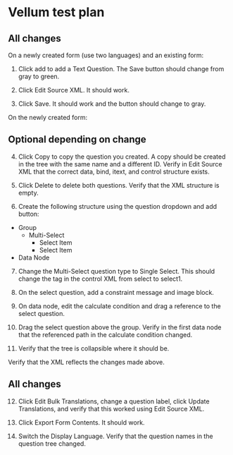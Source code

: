 Vellum test plan
================

## All changes

On a newly created form (use two languages) and an existing form:

1. Click add to add a Text Question. The Save button should change from gray to green.

2. Click Edit Source XML. It should work.

3. Click Save.  It should work and the button should change to gray.

On the newly created form:

## Optional depending on change

4. Click Copy to copy the question you created. A copy should be created in the tree with the same name and a different ID.  Verify in Edit Source XML that the correct data, bind, itext, and control structure exists.

5. Click Delete to delete both questions.  Verify that the XML structure is empty.

6. Create the following structure using the question dropdown and add button:

- Group
  - Multi-Select
    - Select Item
    - Select Item
- Data Node

7. Change the Multi-Select question type to Single Select.  This should change the tag in the control XML from select to select1.

8. On the select question, add a constraint message and image block.

9. On data node, edit the calculate condition and drag a reference to the select question.

10. Drag the select question above the group.  Verify in the first data node that the referenced path in the calculate condition changed.

11. Verify that the tree is collapsible where it should be.

Verify that the XML reflects the changes made above.

## All changes

12. Click Edit Bulk Translations, change a question label, click Update Translations, and verify that this worked using Edit Source XML.

13. Click Export Form Contents. It should work.

14. Switch the Display Language. Verify that the question names in the question tree changed.

